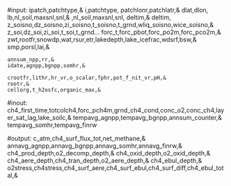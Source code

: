 #input:
    ipatch,patchtype,&
i,patchtype,
    patchlonr,patchlatr,&
dlat,dlon,
    lb,nl_soil,maxsnl,snl,&
,nl_soil,maxsnl,snl,
    deltim,&
deltim,
    z_soisno,dz_soisno,zi_soisno,t_soisno,t_grnd,wliq_soisno,wice_soisno,&
z_soi,dz_soi,zi_soi,t_soi,t_grnd...
    forc_t,forc_pbot,forc_po2m,forc_pco2m,&
    zwt,rootfr,snowdp,wat,rsur,etr,lakedepth,lake_icefrac,wdsrf,bsw,&
    smp,porsl,lai,&


    annsum_npp,rr,&
    idate,agnpp,bgnpp,somhr,&
    
    crootfr,lithr,hr_vr,o_scalar,fphr,pot_f_nit_vr,pH,&
    rootr,&
    cellorg,t_h2osfc,organic_max,&

#inout:
    ch4_first_time,totcolch4,forc_pch4m,grnd_ch4_cond,conc_o2,conc_ch4,layer_sat_lag,lake_soilc,&
    tempavg_agnpp,tempavg_bgnpp,annsum_counter,&
    tempavg_somhr,tempavg_finrw

#output:
    c_atm,ch4_surf_flux_tot,net_methane,&
    annavg_agnpp,annavg_bgnpp,annavg_somhr,annavg_finrw,&
    ch4_prod_depth,o2_decomp_depth,&
    ch4_oxid_depth,o2_oxid_depth,&
    ch4_aere_depth,ch4_tran_depth,o2_aere_depth,&
    ch4_ebul_depth,&
    o2stress,ch4stress,ch4_surf_aere,ch4_surf_ebul,ch4_surf_diff,ch4_ebul_total,&

